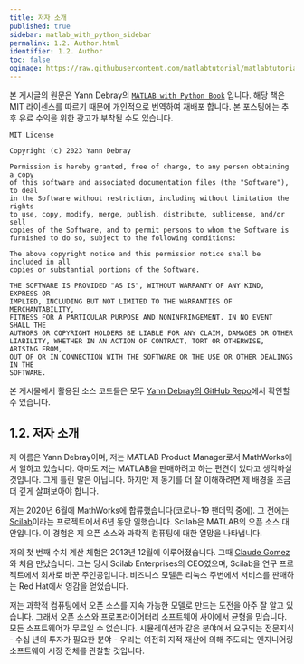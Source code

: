 ```yaml
---
title: 저자 소개
published: true
sidebar: matlab_with_python_sidebar
permalink: 1.2. Author.html
identifier: 1.2. Author
toc: false
ogimage: https://raw.githubusercontent.com/matlabtutorial/matlabtutorial.github.io/main/images/MATLAB_with_Python_Book/ogimage.jpg
---
```


본 게시글의 원문은 Yann Debray의 [`MATLAB with Python Book`](https://github.com/yanndebray/matlab-with-python-book) 입니다. 해당 책은 MIT 라이센스를 따르기 때문에 개인적으로 번역하여 재배포 합니다. 본 포스팅에는 추후 유료 수익을 위한 광고가 부착될 수도 있습니다.

    MIT License

    Copyright (c) 2023 Yann Debray

    Permission is hereby granted, free of charge, to any person obtaining a copy
    of this software and associated documentation files (the "Software"), to deal
    in the Software without restriction, including without limitation the rights
    to use, copy, modify, merge, publish, distribute, sublicense, and/or sell
    copies of the Software, and to permit persons to whom the Software is
    furnished to do so, subject to the following conditions:

    The above copyright notice and this permission notice shall be included in all
    copies or substantial portions of the Software.

    THE SOFTWARE IS PROVIDED "AS IS", WITHOUT WARRANTY OF ANY KIND, EXPRESS OR
    IMPLIED, INCLUDING BUT NOT LIMITED TO THE WARRANTIES OF MERCHANTABILITY,
    FITNESS FOR A PARTICULAR PURPOSE AND NONINFRINGEMENT. IN NO EVENT SHALL THE
    AUTHORS OR COPYRIGHT HOLDERS BE LIABLE FOR ANY CLAIM, DAMAGES OR OTHER
    LIABILITY, WHETHER IN AN ACTION OF CONTRACT, TORT OR OTHERWISE, ARISING FROM,
    OUT OF OR IN CONNECTION WITH THE SOFTWARE OR THE USE OR OTHER DEALINGS IN THE
    SOFTWARE.

본 게시물에서 활용된 소스 코드들은 모두 [Yann Debray의 GitHub Repo](https://github.com/yanndebray/matlab-with-python-book)에서 확인할 수 있습니다.

## 1.2. 저자 소개

제 이름은 Yann Debray이며, 저는 MATLAB Product Manager로서 MathWorks에서 일하고 있습니다. 아마도 저는 MATLAB을 판매하려고 하는 편견이 있다고 생각하실 것입니다. 그게 틀린 말은 아닙니다. 하지만 제 동기를 더 잘 이해하려면 제 배경을 조금 더 깊게 살펴보아야 합니다.

저는 2020년 6월에 MathWorks에 합류했습니다(코로나-19 팬데믹 중에). 그 전에는 [Scilab](https://scilab.org/)이라는 프로젝트에서 6년 동안 일했습니다. Scilab은 MATLAB의 오픈 소스 대안입니다. 이 경험은 제 오픈 소스와 과학적 컴퓨팅에 대한 열망을 나타냅니다.

저의 첫 번째 수치 계산 체험은 2013년 12월에 이루어졌습니다. 그때 [Claude Gomez](https://www.d-booker.fr/content/81-interview-with-claude-gomez-ceo-of-scilab-enterprises-about-scilab-and-its-development)와 처음 만났습니다. 그는 당시 Scilab Enterprises의 CEO였으며, Scilab을 연구 프로젝트에서 회사로 바꾼 주인공입니다. 비즈니스 모델은 리눅스 주변에서 서비스를 판매하는 Red Hat에서 영감을 얻었습니다.

저는 과학적 컴퓨팅에서 오픈 소스를 지속 가능한 모델로 만드는 도전을 아주 잘 알고 있습니다. 그래서 오픈 소스와 프로프라이어터리 소프트웨어 사이에서 균형을 믿습니다. 모든 소프트웨어가 무료일 수 없습니다. 시뮬레이션과 같은 분야에서 요구되는 전문지식 - 수십 년의 투자가 필요한 분야 - 우리는 여전히 지적 재산에 의해 주도되는 엔지니어링 소프트웨어 시장 전체를 관찰할 것입니다.